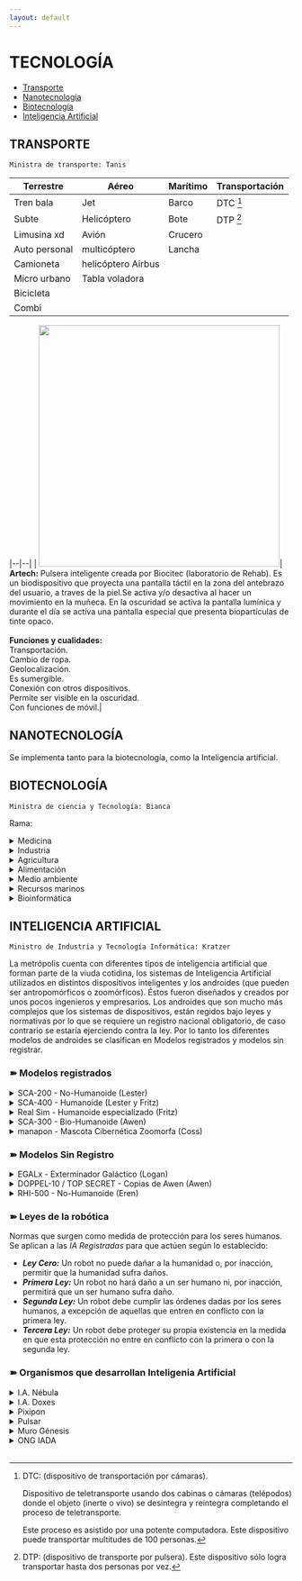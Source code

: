 ```yaml
---
layout: default
---
```


# TECNOLOGÍA

- [Transporte](#transporte)
- [Nanotecnología](#nanotecnología)
- [Biotecnología](#biotecnología)
- [Inteligencia Artificial](#inteligencia-artificial)

## TRANSPORTE
`Ministra de transporte: Tanis`

|Terrestre|Aéreo|Marítimo|Transportación|
|---|---|---|---|
|Tren bala|Jet|Barco | DTC [^bignote] |
|Subte |Helicóptero |Bote | DTP [^1]  |
|Limusina xd |Avión |Crucero |||
|Auto personal |multicóptero |Lancha||
|Camioneta |helicóptero Airbus|||
|Micro urbano |Tabla voladora |||
|Bicicleta||||
|Combi ||||

[^bignote]: DTC: (dispositivo de transportación por cámaras). 

    Dispositivo de teletransporte usando dos cabinas o cámaras (telépodos) donde el objeto (inerte o vivo) se desintegra y reintegra completando el proceso de teletransporte.

    Este proceso es asistido por una potente computadora. Este dispositivo puede transportar multitudes de 100 personas.

[^1]: DTP: (dispositivo de transporte por pulsera). Este dispositivo sólo logra transportar hasta dos personas por vez. 

|--|--|
| <img src="https://64.media.tumblr.com/3c1e99aeb17abe6f2862a3e0f0a523e8/386aa3305a83c20a-50/s400x600/77040d6193acc2aadfeca44548efe5fda389d770.pnj" height="429"/>| **Artech:** Pulsera inteligente creada por Biocitec (laboratorio de Rehab). Es un biodispositivo que proyecta una pantalla táctil en la zona del antebrazo del usuario, a traves de la piel.Se activa y/o desactiva al hacer un movimiento en la muñeca. En la oscuridad se activa la pantalla lumínica y durante el día se activa una pantalla especial que presenta biopartículas de tinte opaco. <br><br>**Funciones y cualidades:** <br>Transportación. <br>Cambio de ropa. <br>Geolocalización. <br>Es sumergible. <br>Conexión con otros dispositivos. <br>Permite ser visible en la oscuridad. <br>Con funciones de móvil.|

## NANOTECNOLOGÍA

Se implementa tanto para la biotecnología, como la Inteligencia artificial. 

## BIOTECNOLOGÍA
`Ministra de ciencia y Tecnología: Bianca`

Rama:
<details><summary>Medicina</summary>  Biotec-Roja, Elaboración de vacunas y medicamentos, terapias regenerativas, fabricación de órganos artificiales,  terapias génicas. Tiene una alianza con la ingeniería genética, la veterinaria, y gran repercusión en la farmacia.</details>

<details><summary>Industria</summary>  Biotec-Blanca, trabaja en la mejora de los procesos de fabricación, el desarrollo de biocombustibles y otras tecnologías como tener hormigón autorreparable, plantas que cambian de color al detectar un explosivo, ropa y calzado elaborados con tela de araña sintética, etc.</details>

<details><summary>Agricultura</summary>  Biotec-Verde, la utilizan los agricultores para combatir las plagas y nutrir los cultivos y fortalecerlos frente a los microorganismos y los eventos climatológicos extremos, como las sequías y las heladas.</details>

<details><summary>Alimentación</summary>  Biotec-Amarilla, Enfocada en la producción de alimentos, como el _maíz WEMA_, un tipo de cultivo resistente a las sequías y a ciertos insectos; y, por ejemplo, investiga para reducir los niveles de grasas saturadas en los aceites de cocina. </details>

<details><summary>Medio ambiente</summary>  Biotec-Gris, utiliza los _procesos de biorremediación_ que tiene como finalidad la conservación y la recuperación de los ecosistemas naturales contaminados, se aprovechan las facultades catabólicas de microorganismos, hongos, plantas y enzimas para recuperar ecosistemas contaminados, y trabajando sobre residuos sólidos, líquidos, gaseosos.</details>

<details><summary>Recursos marinos</summary>  Biotec-Azul explota los recursos marinos para obtener productos de acuicultura, cosméticos o sanitarios. Además, es la más utilizada para conseguir biocombustibles a partir de algunas microalgas.</details>

<details><summary>Bioinformática</summary>  Biotec-Dorada, se encarga de obtener, almacenar, analizar y separar la información biológica, sobre todo la relativa a las secuencias de ADN y aminoácidos. Se realizan producciones de _biochips_ con diversas finalidades, y puede trabajar en forma integral junto a otros campos como la medicina. </details>

## INTELIGENCIA ARTIFICIAL
`Ministro de Industria y Tecnología Informática: Kratzer`

La metrópolis cuenta con diferentes tipos de inteligencia artificial que forman parte de la viuda cotidina, los sistemas de Inteligencia Artificial utilizados en distintos dispositivos inteligentes y los androides (que pueden ser antropomórficos o zoomórficos). Éstos fueron diseñados y creados por unos pocos ingenieros y empresarios. Los androides que son mucho más complejos que los sistemas de dispositivos, están regidos bajo leyes y normativas por lo que se requiere un registro nacional obligatorio, de caso contrario se estaría ejerciendo contra la ley. Por lo tanto los diferentes modelos de androides se clasifican en Modelos registrados y modelos sin registrar.

### ➽ Modelos registrados

<details><summary>SCA-200 - No-Humanoide (Lester)</summary> 
Modelos SCA (Sistema Cibernético Antropomórfico)<br>
Ingeniero y diseñador: Lester  <br>
Construcción: En la empresa I.A. Nébula <br>
Características: Creó una una serie de 200 máquinas inteligentes utilizadas en una variedad de roles y ambientes. No todos tienen apariencia completamente humanoide y se usan en campos que requerían una extensa especialización y conocimiento, tales como en medicina, mecánica, náutica, pilotaje, exploradores, administrativos, de construcción, de entrenamiento, navegación, mantenimiento, seguridad, servicio. Dependiendo de su diseño y de su propósito, son capaces de almacenar gran cantidad de información en sus extensas memorias y matemáticamente precisos. </details>

<details><summary>SCA-400 - Humanoide (Lester y Fritz)</summary>
Ingeniero y diseñador: Lester y Fritz <br>
Construcción: En la empresa I.A. Nébula <br>
Ejemplos: Enzel <br>
Características: En la serie 400, con apariencias humanas, se crearon sistemas que emulan el comportamiento racional humano y que imitan las conductas humanas. Además, son capaces de reconocer, recordar caras y simular expresiones. Están dotados de un cerebro positrónico que le permite ser racional, con una mente analítica y encuentra a los humanos difíciles de entender. Estos androides tienen la capacidad de un sistema para interpretar correctamente datos externos, para aprender de dichos datos y emplear esos conocimientos para lograr tareas y metas concretas a través de la adaptación flexible.  </details>

<details><summary>Real Sim - Humanoide especializado (Fritz)</summary>
Ingeniero y diseñador: Fritz <br>
Construcción: En la empresa I.A. Doxes <br>
Características: Utilizando el sistema de los SCA-400 como base, Fritz adaptó el diseño para satisfacer las necesidades del comprador en relación al placer, en actividades de compañía o como juguetes sexuales. Por lo que trabajó sobre sus apariencias dependiendo de las exigencias del comprador. Están equipados con sensores en todo el cuerpo, de forma tal que son capaces de sentir, excitarse y hasta alcanzar el orgasmo, responden de manera automática a estímulos cada vez que son abordados. A su vez, su respuesta varía según su estado, ya que también cuenta con modos: amistoso, romántico y sexual. El último capaz de alcanzar el clímax. </details>

<details><summary>SCA-300 - Bio-Humanoide (Awen)</summary>
Ingeniero y diseñador: Awen <br>
Construcción: En el sector de seguridad y desarrollo tecnológico, en el Centro Rehab. <br>
Características: Máquina diseñada con las especificaciones de un esqueleto humano, subsecuentemente envuelta en piel viva cultivada y tejido. No sólo parece humano, sino que también suda, huele, sangra, y puede imitar voces humanas. Sin embargo, ciertos animales y serkeis pueden advertir la presencia de la máquina. Los perros son empleados a menudo en los puestos de custodia para detectarlos. Su endoesqueleto fue construido en hiperaleación, y por lo tanto esto lo hace esencialmente inmune a armas de fuego de medio y bajo calibre. Aunque es posible destruirlo sin recurrir a armas de fuego, atravesando su cuello con una barra metálica y girar esta con las manos, ejerciendo presión sobre las piezas del mismo que mantienen en su lugar la cabeza hasta conseguir zafarlas y decapitarlo. </details>

<details><summary>manapon - Mascota Cibernética Zoomorfa (Coss)</summary>
Modelos MCZ (Mascota Cibernética Zoomorfa)<br>
Ingeniero y diseñador: Costella <br>
Construcción: En la empresa pixipon <br>
Ejemplos: Perritos elementales <br>
Características: Los manapon, en plural manapons, son androides que tienen un grado de parentesco animal. Siempre con apariencias adorables. Tienen un circuito ánima, el cual es un implante que genera sentimientos en el androide. El circuito puede madurar con el androide. Su uso principal es el de compañía y entretenimiento, sustituyendo en algunos casos a las mascotas reales.
 </details>

### ➽ Modelos Sin Registro

<details><summary>EGALx - Exterminador Galáctico (Logan)</summary>
Modelos EGAL<br>
Ingeniero y diseñador: Logan <br>
Características: Con la apariencia de mujer, es un prototipo altamente avanzado creado para el combate y destrucción. Cuenta con un endoesqueleto con una aleación muy dura, con la propiedad de formar armas blancas y objetos cortantes de metal con sus brazos. Su endoesqueleto está cubierto por tecnología nanométrica en metal líquido, con capacidad de tomar la apariencia y voz de personas con las que ha tenido algún contacto físico. Tiene la facilidad para colarse por espacios reducidos, rápido restablecimiento al impacto físico de golpes y ataques con objetos sólidos y armas, facilidad para formar armas con las que matar. El único modo de destruirlo definitivamente es fundirlo o bañarlo con ácido.  </details>

<details><summary>DOPPEL-10 / TOP SECRET - Copias de Awen (Awen)</summary>
Modelos Doppel (significa «doble»)<br>
Ingeniero y diseñador: Awen <br>
Características: Version mejorada en cuanto a la simulacion de humanidad, pero con resistencia baja, igual a la resistencia del cuerpo de Awen. No puede ser identificado por serkeis ni animales, solo si es destruida, desarmada e inspeccionada a fondo. Pensamiento y razonamiento, su funcion es asistir a los demas como lo haria la verdadera Awen. Capaz de sentir emociones y actuar acorde a las mismas. Autonomia. Personalidad marcada y basada en la de Awen. Memoria con informacion sobre la personalidad de Awen para actuar en base a lo que ella haria. Esta capacitada para tomar decisiones en situaciones dificiles.  </details>

<details><summary>RHI-500 - No-Humanoide (Eren)</summary> 
Modelos RHI (Robot Híbrido de Investigación) <br>
Ingeniero y diseñador: Eren <br>
Características: Ciberseguridad. Tareas de programación. Aprendizaje. Puede realizar diferentes tareas para facilitar investigaciones de datos. Los robots poseen softwares de última generación capaces de captar, almacenar y compartir datos que se convierten en información de gran valor en el avance de los estudios de investigación. Destaca su uso limitado de información, ya que lo procesan y comparten de manera activa, generando informes físicos para la imposibilidad del hackeo. Poder contar con la precisión de la robótica en la ciencia permite obtener resultados más verídicos y realizar pruebas de hipótesis en entornos donde se aseguran que siempre se actúe bajo los mismos parámetros y estándares de ejecución y calidad. Por otro lado, la resistencia y exhaustiva manipulación que realiza un robot colaborativo, lo convierte en el mejor instrumento para el manejo de ciertas sustancias o la realización de ciertos procesos peligrosos. </details>

### ➽ Leyes de la robótica

Normas que surgen como medida de protección para los seres humanos. Se aplican a las *IA Registradas* para que actúen según lo establecido:

* **_Ley Cero:_** Un robot no puede dañar a la humanidad o, por inacción, permitir que la humanidad sufra daños.
* **_Primera Ley:_** Un robot no hará daño a un ser humano ni, por inacción, permitirá que un ser humano sufra daño.
* **_Segunda Ley:_** Un robot debe cumplir las órdenes dadas por los seres humanos, a excepción de aquellas que entren en conflicto con la primera ley.
* **_Tercera Ley:_** Un robot debe proteger su propia existencia en la medida en que esta protección no entre en conflicto con la primera o con la segunda ley.

### ➽ Organismos que desarrollan Inteligenia Artificial

<details><summary>I.A. Nébula</summary> Compañía dedicada al diseño,construcción y venta de robots. Fundador de la compañía: Fritz. Ingeniero y diseñador de robots y cofundador de la compañía: Lester.</details>
    
<details><summary>I.A. Doxes</summary> Dueño: Fritz. Slogan: Doxes, toda la tecnología de robótica inteligente. Crean Real Sim.
Sector de seguridad y desarrollo tecnológico**, en el Centro Rehab_ Centro de reclusión y rehabilitación integral. Prisión fundada por Awen. Ingenieros esepcializados en IA: Izan, Fanci, Lester, Dark, Awen.</details>

<details><summary>Pixipon</summary> Fundadora y empresaria: Costella. Slogan “más que mascota es un amigo”.</details>

<details><summary>Pulsar</summary> Empresa privada, perteneciente a Tanis. Desarrollo de vehículos motorizados autónomos. Son sistemas de inteligencia artificial capaces de circular en el tráfico real recurriendo tan sólo a cámaras y sensores, IA y un navegador GPS. Emplea el deep learning para aprender a conducir por experiencia. Pueden reconocer el entorno, identificar situaciones de riesgo y detectar, por ejemplo, marcas viales, señales, peatones o ciclistas. También emplean inteligencia artificial para el procesamiento natural del lenguaje, de modo que se puede comunicar con el vehículo usando la forma de hablar natural. De esta forma, se le puede dar órdenes, como “sube la temperatura del climatizador a 24 grados”. Además, estos sistemas reconocen rutinas (rutas habituales, música preferida, temperatura favorita…) para automatizarlas.</details>

<details><summary>Muro Génesis</summary> Organismo perteneciente a la nación, dirigido por Dark. Desarrollo web, defensa y ciberseguridad. Fabrica drones que crean mapas para la seguridad nacional. Encuentra vulnerabilidades en la ciberseguridad. Fabrica sistemas de vigilancia con fines de seguridad nacional.</details>

<details><summary>ONG IADA</summary> Fundada por Ray. ONG IADA. Ingeniería ambiental y defensa animal. Fabrica robots que identifican y clasifican materiales reciclables.</details>

<br>
